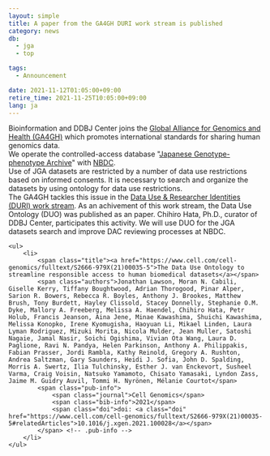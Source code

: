 ```yaml
---
layout: simple
title: A paper from the GA4GH DURI work stream is published
category: news
db:
  - jga
  - top

tags:
  - Announcement

date: 2021-11-12T01:05:00+09:00
retire_time: 2021-11-25T10:05:00+09:00
lang: ja
---
```


Bioinformation and DDBJ Center joins the [Global Alliance for Genomics and Health (GA4GH)](https://www.ga4gh.org/) which promotes international standards for sharing human genomics data.  
We operate the controlled-access database "[Japanese Genotype-phenotype Archive](https://www.ddbj.nig.ac.jp/jga/index.html)" with [NBDC](https://humandbs.biosciencedbc.jp/).    
Use of JGA datasets are restricted by a number of data use restrictions based on informed consents. It is necessary to search and organize the datasets by using ontology for data use restrictions.  
The GA4GH tackles this issue in the [Data Use & Researcher Identities (DURI) work stream](https://www.ga4gh.org/work_stream/data-use-researcher-identities-duri-2/). As an achivement of this work stream, the Data Use Ontology (DUO) was published as an paper. Chihiro Hata, Ph.D., curator of DDBJ Center, participates this activity.
We will use DUO for the JGA datasets search and improve DAC reviewing processes at NBDC.

<div id="pub-list">

    <ul>
        <li>
            <span class="title"><a href="https://www.cell.com/cell-genomics/fulltext/S2666-979X(21)00035-5">The Data Use Ontology to streamline responsible access to human biomedical datasets</a></span>
            <span class="authors">Jonathan Lawson, Moran N. Cabili, Giselle Kerry, Tiffany Boughtwood, Adrian Thorogood, Pinar Alper, Sarion R. Bowers, Rebecca R. Boyles, Anthony J. Brookes, Matthew Brush, Tony Burdett, Hayley Clissold, Stacey Donnelly, Stephanie O.M. Dyke, Mallory A. Freeberg, Melissa A. Haendel, Chihiro Hata, Petr Holub, Francis Jeanson, Aina Jene, Minae Kawashima, Shuichi Kawashima, Melissa Konopko, Irene Kyomugisha, Haoyuan Li, Mikael Linden, Laura Lyman Rodriguez, Mizuki Morita, Nicola Mulder, Jean Muller, Satoshi Nagaie, Jamal Nasir, Soichi Ogishima, Vivian Ota Wang, Laura D. Paglione, Ravi N. Pandya, Helen Parkinson, Anthony A. Philippakis, Fabian Prasser, Jordi Rambla, Kathy Reinold, Gregory A. Rushton, Andrea Saltzman, Gary Saunders, Heidi J. Sofia, John D. Spalding, Morris A. Swertz, Ilia Tulchinsky, Esther J. van Enckevort, Susheel Varma, Craig Voisin, Natsuko Yamamoto, Chisato Yamasaki, Lyndon Zass, Jaime M. Guidry Auvil, Tommi H. Nyrönen, Mélanie Courtot</span>
            <span class="pub-info">
                <span class="journal">Cell Genomics</span>
                <span class="bib-info">2021</span>
                <span class="doi">doi: <a class="doi" href="https://www.cell.com/cell-genomics/fulltext/S2666-979X(21)00035-5#relatedArticles">10.1016/j.xgen.2021.100028</a></span>
            </span> <!-- .pub-info -->
        </li>
    </ul>
</div>

